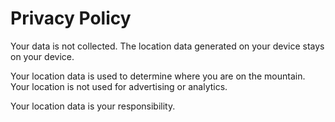 # Privacy Policy

Your data is not collected. The location data generated on your device stays on your device.

Your location data is used to determine where you are on the mountain. 
Your location is not used for advertising or analytics.

Your location data is your responsibility.
